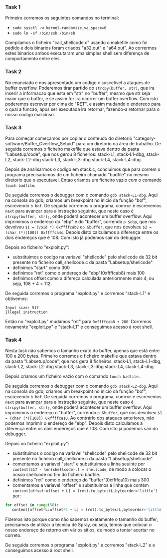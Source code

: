 ### Task 1
Primeiro corremos os seguintes comandos no terminal:
 - `sudo sysctl -w kernel.randomize_va_space=0`
 - `sudo ln -sf /bin/zsh /bin/sh`

Compilamos o ficheiro "call_shellcode.c" usando o makefile como foi pedido e dois binarios foram criados "a32.out" e "a64.out".
Ao corrermos estes binarios ambos executaram uma simples shell sem diferença de comportamento entre eles.

### Task 2
No enunciado e nos apresentado um codigo c suscetivel a ataques de buffer overflow. Poderemos tirar partido do `strcpy(buffer, str)`, que ira inserir a informacao que esta em "str" no "buffer", mesmo que str seja maior que o buffer, e se assim for ira ocorrer um buffer overflow. Com isto poderemos escrever por cima do "RET", e assim mudando o endereco para o qual a funcao, apos ser executada ira retornar, fazendo-a retornar para o nosso codigo malicioso.


### Task 3
Para começar começamos por copiar o conteudo do diretorio "category-software/Buffer_Overflow_Setuid" para um diretorio na área de trabalho. De seguida corremos o ficheiro makefile que estava dentro da pasta "Labsetup/code", que nos gerou 8 ficheiros: stack-L1, stack-L1-dbg, stack-L2, stack-L2-dbg stack-L3, stack-L3-dbg stack-L4, stack-L4-dbg. 

Depois de analisarmos o codigo em stack.c, concluimos que para correm o programa precisariamos de um ficheiro chamado "badfile" no mesmo diretorio que o executavel. Entao criamos um ficheiro vazio com o comando `touch badfile`.

De seguida corremos o debugger com o comando `gdb stack-L1-dbg`. Aqui na consola do gdb, criamos um breakpoint no inicio da função "bof", escrevendo `b bof`. De seguida corremos o programa, com`run` e escrevemos `next` para avançar para a instrução seguinte, que neste caso é `strcpy(buffer, str);`, onde poderá acontecer um buffer overflow. Aqui imprimimos o endereço do "ebp" e do "buffer", correndo `p $ebp`, que nos devolveu `$1 = (void *) 0xffffcab8` e`p &buffer`, que nos devolveu `$2 = (char (*)[100]) 0xffffca4c`. Depois disto calculamos a diferença entre os dois endereços que é 108. Com isto já podemos sair do debugger.

Depois no ficheiro "exploit.py":
 - substituimos o codigo na variavel "shellcode" pelo shellcode de 32 bit presente no ficheiro call_shellcode.c da pasta "Labsetup/shellcode"
 - definimos "start" como 300
 - definimos "ret" como o endereço de "ebp"(0xffffcab8) mais 100
 - definimos offset como a difereça calculada anteriormente mais 4, ou seja, 108 + 4 = 112.
 
 De seguida corremos o programa "exploit.py" e corremos "stack-L1" e obtivemos:
 ```
 Input size: 517
 Illegal instruction
```
Então no "exploit.py" mudamos "ret" para `0xffffcab8 + 200`. Corremos novamente "exploit.py" e "stack-L1" e conseguimos acesso à root shell.


### Task 4
Nesta task não sabemos o tamanho exato do buffer, apenas que está entre 100 e 200 bytes.
Primeiro corremos o ficheiro makefile que estava dentro da pasta "Labsetup/code", que nos gera 8 ficheiros: stack-L1, stack-L1-dbg, stack-L2, stack-L2-dbg stack-L3, stack-L3-dbg stack-L4, stack-L4-dbg. 

Depois criamos um ficheiro vazio com o comando `touch badfile`.

De seguida corremos o debugger com o comando `gdb stack-L2-dbg`. Aqui na consola do gdb, criamos um breakpoint no inicio da função "bof", escrevendo `b bof`. De seguida corremos o programa, com`run` e escrevemos `next` para avançar para a instrução seguinte, que neste caso é `strcpy(buffer, str);`, onde poderá acontecer um buffer overflow. Aqui imprimimos o endereço o "buffer", correndo `p &buffer`, que nos devolveu `$1 = (char (*)[160]) 0xffffca10`. Ao contrário dos ataques anteriores, não podemos imprimir o endereço de "ebp". Depois disto calculamos a diferença entre os dois endereços que é 108. Com isto já podemos sair do debugger.

Depois no ficheiro "exploit.py":
 - substituimos o codigo na variavel "shellcode" pelo shellcode de 32 bit presente no ficheiro call_shellcode.c da pasta "Labsetup/shellcode"
 - comentamos a variavel "start" e substituimos a linha seuinte por `content[517 - len(shellcode):] = shellcode`, de modo a colocar o nosso shellcode no fim do ficheiro badfile.
 - definimos "ret" como o endereço do "buffer"(0xffffca10) mais 300
 - comentamos a variavel "offset" e substituimos a linha que contém `content[offset:offset + L] = (ret).to_bytes(L,byteorder='little') ` por:
 ```py
for offset in range(50):
	content[offset*L:offset*4 + L] = (ret).to_bytes(L,byteorder='little') 
 ```
 Fizemos isto porque como não sabemos exatamente o tamanho do buffer, precisamos de utilizar a técnica de Spray, ou seja, temos que colocar o nosso endereço de retorno em vários sitios, de modo a tentar acertar no correto.
 
 De seguida corremos o programa "exploit.py" e corremos "stack-L2" e e conseguimos acesso à root shell.
